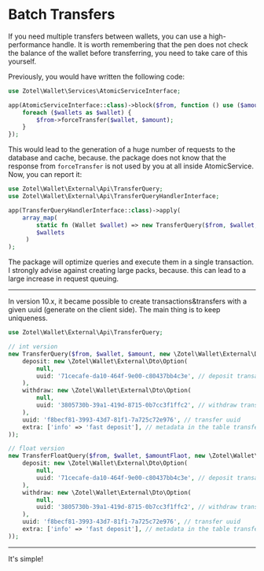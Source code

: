 # Batch Transfers

If you need multiple transfers between wallets, you can use a high-performance handle. It is worth remembering that the pen does not check the balance of the wallet before transferring, you need to take care of this yourself.

Previously, you would have written the following code:
```php
use Zotel\Wallet\Services\AtomicServiceInterface;

app(AtomicServiceInterface::class)->block($from, function () use ($amount, $from, $wallets) {
    foreach ($wallets as $wallet) {
        $from->forceTransfer($wallet, $amount);
    }
});
```

This would lead to the generation of a huge number of requests to the database and cache, because. the package does not know that the response from `forceTransfer` is not used by you at all inside AtomicService. Now, you can report it:
```php
use Zotel\Wallet\External\Api\TransferQuery;
use Zotel\Wallet\External\Api\TransferQueryHandlerInterface;

app(TransferQueryHandlerInterface::class)->apply(
    array_map(
        static fn (Wallet $wallet) => new TransferQuery($from, $wallet, $amount, null),
        $wallets
     )
);
```

The package will optimize queries and execute them in a single transaction. I strongly advise against creating large packs, because. this can lead to a large increase in request queuing.

---

In version 10.x, it became possible to create transactions&transfers with a given uuid (generate on the client side).
The main thing is to keep uniqueness.

```php
use Zotel\Wallet\External\Api\TransferQuery;

// int version
new TransferQuery($from, $wallet, $amount, new \Zotel\Wallet\External\Dto\Extra(
    deposit: new \Zotel\Wallet\External\Dto\Option(
        null,
        uuid: '71cecafe-da10-464f-9e00-c80437bb4c3e', // deposit transaction
    ),
    withdraw: new \Zotel\Wallet\External\Dto\Option(
        null,
        uuid: '3805730b-39a1-419d-8715-0b7cc3f1ffc2', // withdraw transaction
    ),
    uuid: 'f8becf81-3993-43d7-81f1-7a725c72e976', // transfer uuid
    extra: ['info' => 'fast deposit'], // metadata in the table transfers
));

// float version
new TransferFloatQuery($from, $wallet, $amountFlaot, new \Zotel\Wallet\External\Dto\Extra(
    deposit: new \Zotel\Wallet\External\Dto\Option(
        null,
        uuid: '71cecafe-da10-464f-9e00-c80437bb4c3e', // deposit transaction
    ),
    withdraw: new \Zotel\Wallet\External\Dto\Option(
        null,
        uuid: '3805730b-39a1-419d-8715-0b7cc3f1ffc2', // withdraw transaction
    ),
    uuid: 'f8becf81-3993-43d7-81f1-7a725c72e976', // transfer uuid
    extra: ['info' => 'fast deposit'], // metadata in the table transfers
));
```

---
It's simple!

